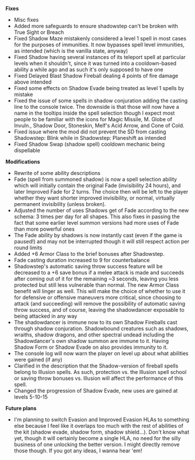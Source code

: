 **Fixes**
- Misc fixes
- Added more safeguards to ensure shadowstep can't be broken with True Sight or Breach
- Fixed Shadow Maze mistakenly considered a level 1 spell in most cases for the purposes of immunities. It now bypasses spell level immunities, as intended (which is the vanilla state, anyway)
- Fixed Shadow having several instances of its teleport spell at particular levels when it shouldn't, since it was turned into a cooldown-based ability a while ago and as such it's only supposed to have one
- Fixed Delayed Blast Shadow Fireball dealing 4 points of fire damage above intended
- Fixed some effects on Shadow Evade being treated as level 1 spells by mistake
- Fixed the issue of some spells in shadow conjuration adding the casting line to the console twice. The downside is that those will now have a name in the tooltips inside the spell selection though I expect most people to be familiar with the icons for Magic Missile, M. Globe of Invuln., Shadow Door, Stoneskin, Melf's Acid Arrow, and Cone of Cold.
- Fixed issue where the mod did not prevent the SD from casting Shadowstep: Blink while in Shadowstep: Planeshift as intended
- Fixed Shadow Swap (shadow spell) cooldown mechanic being dispellable

**Modifications**
- Rewrite of some ability descriptions
- Fade (spell from summoned shadow) is now a spell selection ability which will initially contain the original Fade (invisibility 24 hours), and later Improved Fade for 2 turns. The choice then will be left to the player whether they want shorter improved invisibility, or normal, virtually permanent invisibility (unless broken).
- Adjusted the number of uses Shadows get of Fade according to the new schema: 3 times per day for all shapes. This also fixes in passing the fact that some earlier level summon versions had more uses of Fade than more powerful ones
- The Fade ability by shadows is now instantly cast (even if the game is paused!) and may not be interrupted though it will still respect action per round limits
- Added +6 Armor Class to the brief bonuses after Shadowstep.
- Fade casting duration increased to 9 for counterbalance
- Shadowstep's automatic saving throw success feature will be decreased to a +6 save bonus if a melee attack is made and succeeds after coming out of it for the remaining ~3 seconds, leaving you less protected but still less vulnerable than normal. The new Armor Class benefit will linger as well. This will make the choice of whether to use it for defensive or offensive maneuvers more critical, since choosing to attack (and succeeding) will remove the possibility of automatic saving throw success, and of course, leaving the shadowdancer exposable to being attacked in any way
- The shadowdancer is immune now to its own Shadow Fireballs cast through shadow conjuration. Shadowbound creatures such as shadows, wraiths, shadow dragons, and other spectral undead including the Shadowdancer's own shadow summon are immune to it. Having Shadow Form or Shadow Evade on also provides immunity to it.
- The console log will now warn the player on level up about what abilities were gained (if any)
- Clarified in the description that the Shadow-version of fireball spells belong to Illusion spells. As such, protection vs. the Illusion spell school or saving throw bonuses vs. Illusion will affect the performance of this spell.
- Changed the progression of Shadow Evade, new uses are gained at levels 5-10-15

**Future plans**
- I'm planning to switch Evasion and Improved Evasion HLAs to something else because I feel like it overlaps too much with the rest of abilities of the kit (shadow evade, shadow form, shadow shield...). Don't know what yet, though it will certainly become a single HLA, no need for the silly business of one unlocking the better version. I might directly remove those though. If you got any ideas, I wanna hear 'em!
